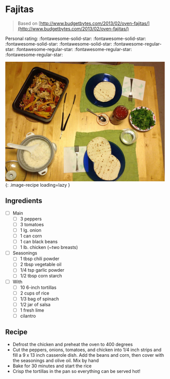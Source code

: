 <!-- Needs Manual Review -->

<!-- Do not modify sections with "AUTO-*". They are updated by make.py -->

# Fajitas

> Based on [http://www.budgetbytes.com/2013/02/oven-fajitas/](http://www.budgetbytes.com/2013/02/oven-fajitas/)

<!-- rating=1; (User can specify rating on scale of 1-5) -->
<!-- AUTO-UserRating -->
Personal rating: :fontawesome-solid-star: :fontawesome-solid-star: :fontawesome-solid-star: :fontawesome-solid-star: :fontawesome-regular-star: :fontawesome-regular-star: :fontawesome-regular-star: :fontawesome-regular-star:
<!-- /AUTO-UserRating -->

<!-- name_image=fajitas.jpg; (User can specify image name) -->
<!-- AUTO-Image -->
![fajitas.jpg](./fajitas.jpg){: .image-recipe loading=lazy }
<!-- /AUTO-Image -->

## Ingredients

* [ ] Main
    * [ ] 3 peppers
    * [ ] 3 tomatoes
    * [ ] 1 lg. onion
    * [ ] 1 can corn
    * [ ] 1 can black beans
    * [ ] 1 lb. chicken (~two breasts)
* [ ] Seasonings
    * [ ] 1 tbsp chili powder
    * [ ] 2 tbsp vegetable oil
    * [ ] 1/4 tsp garlic powder
    * [ ] 1/2 tbsp corn starch
* [ ] With
    * [ ] 10 6-inch tortillas
    * [ ] 2 cups of rice
    * [ ] 1/3 bag of spinach
    * [ ] 1/2 jar of salsa
    * [ ] 1 fresh lime
    * [ ] cilantro

## Recipe

* Defrost the chicken and preheat the oven to 400 degrees
* Cut the peppers, onions, tomatoes, and chicken into 1/4 inch strips and fill a 9 x 13 inch casserole dish. Add the beans and corn, then cover with the seasonings and olive oil. Mix by hand
* Bake for 30 minutes and start the rice
* Crisp the tortillas in the pan so everything can be served hot!
